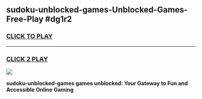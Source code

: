 
## sudoku-unblocked-games-Unblocked-Games-Free-Play #dg1r2
<h3>
<a href="https://us.freeplayer.one?title=sudoku-unblocked-games&ref=9M">CLICK TO PLAY</a></h3>
<hr>

<h3>
<a href="https://us.freeplayer.one?title=sudoku-unblocked-games&ref=9M">CLICK 2 PLAY</a>
  
</h3>

<a href="https://us.freeplayer.one?title=sudoku-unblocked-games&ref=9M"><img src="https://clearcache.store/games.png"></a>


**sudoku-unblocked-games games unblocked: Your Gateway to Fun and Accessible Online Gaming**
